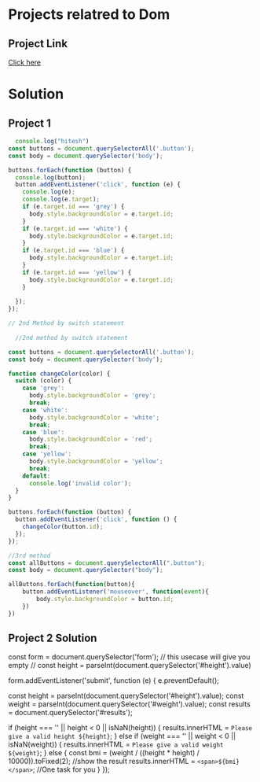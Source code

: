 # Projects relatred to Dom

## Project Link
[Click here](https://stackblitz.com/edit/dom-project-chaiaurcode?file=index.html)

# Solution

## Project 1
 
````` Javascript
  console.log("hitesh")
const buttons = document.querySelectorAll('.button');
const body = document.querySelector('body');

buttons.forEach(function (button) {
  console.log(button);
  button.addEventListener('click', function (e) {
    console.log(e);
    console.log(e.target);
    if (e.target.id === 'grey') {
      body.style.backgroundColor = e.target.id;
    }
    if (e.target.id === 'white') {
      body.style.backgroundColor = e.target.id;
    }
    if (e.target.id === 'blue') {
      body.style.backgroundColor = e.target.id;
    }
    if (e.target.id === 'yellow') {
      body.style.backgroundColor = e.target.id;
    }
    
  });
});

// 2nd Method by switch statement
  
  //2nd method by switch statement

const buttons = document.querySelectorAll('.button');
const body = document.querySelector('body');

function changeColor(color) {
  switch (color) {
    case 'grey':
      body.style.backgroundColor = 'grey';
      break;
    case 'white':
      body.style.backgroundColor = 'white';
      break;
    case 'blue':
      body.style.backgroundColor = 'red';
      break;
    case 'yellow':
      body.style.backgroundColor = 'yellow';
      break;
    default:
      console.log('invalid color');
  }
}

buttons.forEach(function (button) {
  button.addEventListener('click', function () {
    changeColor(button.id);
  });
});

//3rd method
const allButtons = document.querySelectorAll(".button");
const body = document.querySelector("body");

allButtons.forEach(function(button){
    button.addEventListener('mouseover', function(event){
        body.style.backgroundColor = button.id;
    })
})

 ````````````
## Project 2 Solution

 const form = document.querySelector('form');
// this usecase will give you empty
// const height = parseInt(document.querySelector('#height').value)

form.addEventListener('submit', function (e) {
  e.preventDefault();

  const height = parseInt(document.querySelector('#height').value);
  const weight = parseInt(document.querySelector('#weight').value);
  const results = document.querySelector('#results');

  if (height === '' || height < 0 || isNaN(height)) {
    results.innerHTML = `Please give a valid height ${height}`;
  } else if (weight === '' || weight < 0 || isNaN(weight)) {
    results.innerHTML = `Please give a valid weight ${weight}`;
  } else {
    const bmi = (weight / ((height * height) / 10000)).toFixed(2);
    //show the result
    results.innerHTML = `<span>${bmi}</span>`;
    //One task for you 
  }
});
